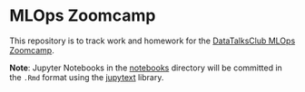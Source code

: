 # MLOps Zoomcamp

This repository is to track work and homework for the [DataTalksClub MLOps Zoomcamp](https://github.com/DataTalksClub/mlops-zoomcamp).

**Note**: Jupyter Notebooks in the [notebooks](notebooks/) directory will be committed in the `.Rmd` format using the [jupytext](https://github.com/mwouts/jupytext) library.
